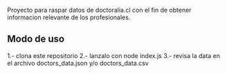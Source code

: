 Proyecto para raspar datos de doctoralia.cl
con el fin de obtener informacion relevante
de los profesionales.

Modo de uso
-----------

1.- clona este repositorio
2.- lanzalo con  node index.js
3.- revisa la data en el archivo doctors_data.json y/o doctors_data.csv

